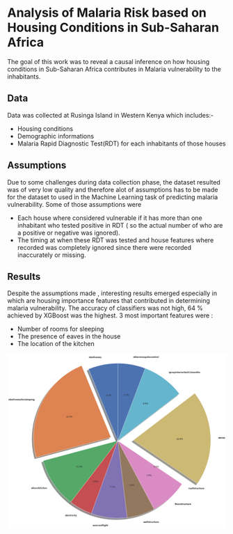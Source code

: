 # Analysis of Malaria Risk based on Housing Conditions in Sub-Saharan Africa

The goal of this work was to reveal a causal inference on how housing conditions in Sub-Saharan Africa contributes in Malaria vulnerability to the inhabitants.

## Data
Data was collected at Rusinga Island in Western Kenya which includes:-
 - Housing conditions
 - Demographic informations
 - Malaria Rapid Diagnostic Test(RDT) for each inhabitants of those houses

## Assumptions

Due to some challenges during data collection phase, the dataset resulted was of very low quality and therefore alot of assumptions has to be made for the dataset to used in the Machine Learning task of predicting malaria vulnerability. Some of those assumptions were

- Each house where considered vulnerable if it has more than one inhabitant who tested positive in RDT ( so the actual number of who are a positive or negative was ignored).
- The timing at when these RDT was tested and house features where recorded was completely ignored since there were recorded inaccurately or missing.

## Results

Despite the assumptions made , interesting results emerged especially in which are housing importance features that contributed in determining malaria vulnerability. The accuracy of classifiers was not high, 64 % achieved by XGBoost was the highest.
3 most important features were :

- Number of rooms for sleeping
- The presence of eaves in the house
- The location of the kitchen

![alt text](https://github.com/AsheryMbilinyi/Analysis-of-Malaria-Risk-based-on-Housing-Conditions-in-Sub-Saharan-Africa/blob/master/features_importance.png)




